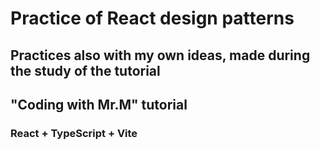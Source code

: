 # Practice of React design patterns

## Practices also with my own ideas, made during the study of the tutorial

## "Coding with Mr.M" tutorial

### React + TypeScript + Vite
